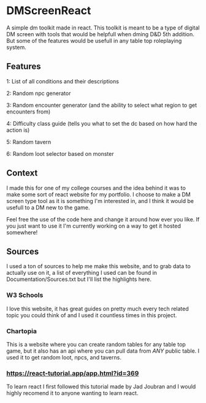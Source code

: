 # DMScreenReact
A simple dm toolkit made in react. This toolkit is meant to be a type of digital DM screen with tools that would be helpfull when dming D&D 5th addition. But some of the features would be usefull in any table top roleplaying system.

## Features

1: List of all conditions and their descriptions

2: Random npc generator

3: Random encounter generator (and the ability to select what region to get encounters from)

4: Difficulty class guide (tells you what to set the dc based on how hard the action is)

5: Random tavern

6: Random loot selector based on monster

## Context

I made this for one of my college courses and the idea behind it was to make some sort of react website for my portfolio. I choose to make a DM screen type tool as it is something I'm interested in, and I think it would be usefull to a DM new to the game. 

Feel free the use of the code here and change it around how ever you like. If you just want to use it I'm currently working on a way to get it hosted somewhere!

## Sources
I used a ton of sources to help me make this website, and to grab data to actually use on it, a list of everything I used can be found in Documentation/Sources.txt but I'll list the highlights here.

### W3 Schools
I love this website, it has great guides on pretty much every tech related topic you could think of and I used it countless times in this project.

### Chartopia
This is a website where you can create random tables for any table top game, but it also has an api where you can pull data from *ANY* public table. I used it to get random loot, npcs, and taverns. 

### https://react-tutorial.app/app.html?id=369
To learn react I first followed this tutorial made by Jad Joubran and I would highly recomend it to anyone wanting to learn react. 



